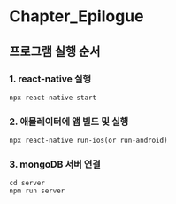 # Chapter_Epilogue

## 프로그램 실행 순서

### 1. react-native 실행
```npx react-native start```

### 2. 애뮬레이터에 앱 빌드 및 실행
```npx react-native run-ios(or run-android)```

### 3. mongoDB 서버 연결
```
cd server
npm run server
```
